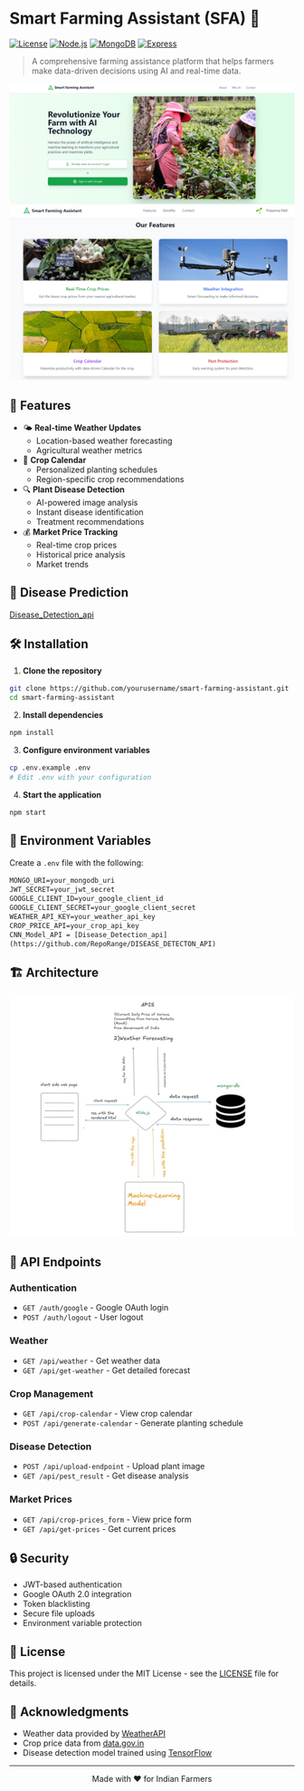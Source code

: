 # Smart Farming Assistant (SFA) 🌾

[![License](https://img.shields.io/badge/License-MIT-blue.svg)](./LICENSE)
[![Node.js](https://img.shields.io/badge/Node.js-v14+-green.svg)](https://nodejs.org/)
[![MongoDB](https://img.shields.io/badge/MongoDB-v4.4+-green.svg)](https://www.mongodb.com/)
[![Express](https://img.shields.io/badge/Express-v4.17+-blue.svg)](https://expressjs.com/)

> A comprehensive farming assistance platform that helps farmers make data-driven decisions using AI and real-time data.

![Smart Farming Assistant landing_page](/images/home_page.png)
![Smart Farming Assistant Dashboard](/images/features.png)

<!-- Add your dashboard screenshot here -->

## 🌟 Features

- 🌤️ **Real-time Weather Updates**
  - Location-based weather forecasting
  - Agricultural weather metrics
- 🌱 **Crop Calendar**
  - Personalized planting schedules
  - Region-specific crop recommendations
- 🔍 **Plant Disease Detection**
  - AI-powered image analysis
  - Instant disease identification
  - Treatment recommendations
- 💰 **Market Price Tracking**
  - Real-time crop prices
  - Historical price analysis
  - Market trends

## 🚀 Disease Prediction

[Disease_Detection_api](https://github.com/RepoRange/DISEASE_DETECTON_API)

## 🛠️ Installation

1. **Clone the repository**

```bash
git clone https://github.com/yourusername/smart-farming-assistant.git
cd smart-farming-assistant
```

2. **Install dependencies**

```bash
npm install
```

3. **Configure environment variables**

```bash
cp .env.example .env
# Edit .env with your configuration
```

4. **Start the application**

```bash
npm start
```

## 🔧 Environment Variables

Create a `.env` file with the following:

```env
MONGO_URI=your_mongodb_uri
JWT_SECRET=your_jwt_secret
GOOGLE_CLIENT_ID=your_google_client_id
GOOGLE_CLIENT_SECRET=your_google_client_secret
WEATHER_API_KEY=your_weather_api_key
CROP_PRICE_API=your_crop_api_key
CNN_Model_API = [Disease_Detection_api](https://github.com/RepoRange/DISEASE_DETECTON_API)

```

## 🏗️ Architecture

![Architecture Diagram](images/architecture.jpg)



## 🔌 API Endpoints

### Authentication

- `GET /auth/google` - Google OAuth login
- `POST /auth/logout` - User logout

### Weather

- `GET /api/weather` - Get weather data
- `GET /api/get-weather` - Get detailed forecast

### Crop Management

- `GET /api/crop-calendar` - View crop calendar
- `POST /api/generate-calendar` - Generate planting schedule

### Disease Detection

- `POST /api/upload-endpoint` - Upload plant image
- `GET /api/pest_result` - Get disease analysis

### Market Prices

- `GET /api/crop-prices_form` - View price form
- `GET /api/get-prices` - Get current prices

## 🔒 Security

- JWT-based authentication
- Google OAuth 2.0 integration
- Token blacklisting
- Secure file uploads
- Environment variable protection




## 📄 License

This project is licensed under the MIT License - see the [LICENSE](LICENSE) file for details.

## 🙏 Acknowledgments

- Weather data provided by [WeatherAPI](https://www.weatherapi.com/)
- Crop price data from [data.gov.in](https://data.gov.in/)
- Disease detection model trained using [TensorFlow](https://www.tensorflow.org/)

---

<p align="center">
  Made with ❤️ for Indian Farmers
</p>
